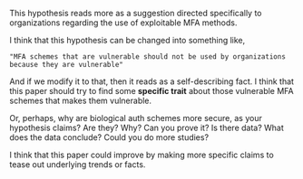 This hypothesis reads more as a suggestion directed specifically to organizations regarding the use of exploitable MFA methods.

I think that this hypothesis can be changed into something like,

    "MFA schemes that are vulnerable should not be used by organizations because they are vulnerable"

And if we modify it to that, then it reads as a self-describing fact. I think that this paper should try to find some **specific trait** about those vulnerable MFA schemes that makes them vulnerable.

Or, perhaps, why are biological auth schemes more secure, as your hypothesis claims? Are they? Why? Can you prove it? Is there data? What does the data conclude? Could you do more studies?





I think that this paper could improve by making more specific claims to tease out underlying trends or facts.
